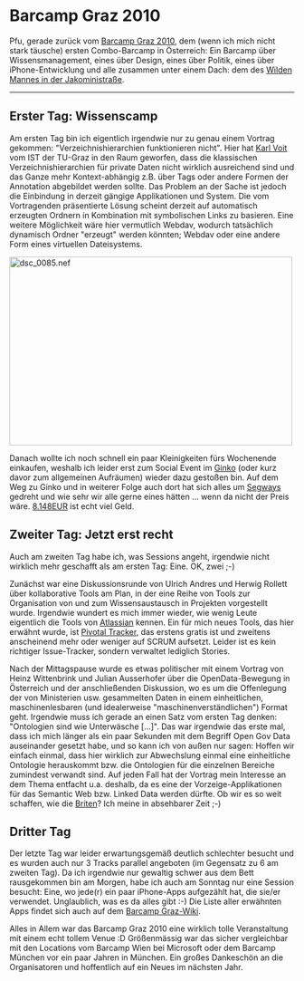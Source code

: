# Barcamp Graz 2010

Pfu, gerade zurück vom [Barcamp Graz 2010](http://barcamp-graz.at/), dem (wenn
ich mich nicht stark täusche) ersten Combo-Barcamp in Österreich: Ein Barcamp
über Wissensmanagement, eines über Design, eines über Politik, eines über
iPhone-Entwicklung und alle zusammen unter einem Dach: dem des [Wilden Mannes
in der Jakoministraße](http://barcamp-graz.at/2010/05/location-wilder-mann/).

--------------------------

## Erster Tag: Wissenscamp

Am ersten Tag bin ich eigentlich irgendwie nur zu genau einem Vortrag gekommen:
"Verzeichnishierarchien funktionieren nicht". Hier hat [Karl
Voit](https://online.tu-graz.ac.at/tug_online/visitenkarte.show_vcard?cperson_nr=36449)
vom IST der TU-Graz in den Raum geworfen, dass die klassischen
Verzeichnishierarchien für private Daten nicht wirklich ausreichend sind und das
Ganze mehr Kontext-abhängig z.B. über Tags oder andere Formen der Annotation
abgebildet werden sollte. Das Problem an der Sache ist jedoch die Einbindung in
derzeit gängige Applikationen und System. Die vom Vortragenden präsentierte
Lösung scheint derzeit auf automatisch erzeugten Ordnern in Kombination mit
symbolischen Links zu basieren. Eine weitere Möglichkeit wäre hier vermutlich
Webdav, wodurch tatsächlich dynamisch Ordner "erzeugt" werden könnten; Webdav
oder eine andere Form eines virtuellen Dateisystems.

<div class="figure">
    <a href="http://www.flickr.com/photos/zerok/4588104861/" title="dsc_0085.nef by zerok, on Flickr"><img src="http://farm5.static.flickr.com/4062/4588104861_2ff2acb962.jpg" width="500" height="333" alt="dsc_0085.nef" /></a>
</div>

Danach wollte ich noch schnell ein paar Kleinigkeiten fürs Wochenende
einkaufen, weshalb ich leider erst zum Social Event im
[Ginko](http://www.restaurant-ginko.at/) (oder kurz davor zum allgemeinen
Aufräumen) wieder dazu gestoßen bin. Auf dem Weg zu Ginko und in weiterer
Folge auch dort hat sich alles um [Segways](http://segway.at/) gedreht und wie
sehr wir alle gerne eines hätten ... wenn da nicht der Preis wäre.
[8.148EUR](http://www.segwayaustria.at//downloads/pdfs/20100129_Preisliste_SEGWAY_DE.pdf)
ist echt viel Geld.

## Zweiter Tag: Jetzt erst recht

Auch am zweiten Tag habe ich, was Sessions angeht, irgendwie nicht wirklich
mehr geschafft als am ersten Tag: Eine. OK, zwei ;-)

Zunächst war eine Diskussionsrunde von Ulrich Andres und Herwig Rollett über 
kollaborative Tools am Plan, in der eine Reihe von Tools zur Organisation von
und zum Wissensaustausch in Projekten vorgestellt wurde. Irgendwie wundert es mich
immer wieder, wie wenig Leute eigentlich die Tools von [Atlassian](http://www.atlassian.com/)
kennen. Ein für mich neues Tools, das hier erwähnt wurde, ist [Pivotal Tracker](http://www.pivotaltracker.com/),
das erstens gratis ist und zweitens anscheinend mehr oder weniger auf SCRUM 
aufsetzt. Leider ist es kein richtiger Issue-Tracker, sondern verwaltet 
lediglich Stories.

Nach der Mittagspause wurde es etwas politischer mit einem Vortrag von Heinz
Wittenbrink und Julian Ausserhofer über die OpenData-Bewegung in Österreich
und der anschließenden Diskussion, wo es um die Offenlegung der von
Ministerien usw.  gesammelten Daten in einem einheitlichen, maschinenlesbaren
(und idealerweise "maschinenverständlichen") Format geht. Irgendwie muss ich
gerade an einen Satz vom ersten Tag denken: "Ontologien sind wie Unterwäsche
[...]". Das war irgendwie das erste mal, dass ich mich länger als ein paar
Sekunden mit dem Begriff Open Gov Data auseinander gesetzt habe, und so kann
ich von außen nur sagen: Hoffen wir einfach einmal, dass hier wirklich zur
Abwechslung einmal eine einheitliche Ontologie herauskommt bzw. die Ontologien
für die einzelnen Bereiche zumindest verwandt sind. Auf jeden Fall hat der
Vortrag mein Interesse an dem Thema entfacht u.a. deshalb, da es eine der
Vorzeige-Applikationen für das Semantic Web bzw. Linked Data werden dürfte. Ob
wir es so weit schaffen, wie die [Briten](https://www.data.gov.uk/)? Ich meine
in absehbarer Zeit ;-)


## Dritter Tag

Der letzte Tag war leider erwartungsgemäß deutlich schlechter besucht und es
wurden auch nur 3 Tracks parallel angeboten (im Gegensatz zu 6 am zweiten Tag).
Da ich irgendwie nur gewaltig schwer aus dem Bett rausgekommen bin am Morgen, 
habe ich auch am Sonntag nur eine Session besucht: Eine, wo jede(r) ein paar 
iPhone-Apps aufgezählt hat, die sie/er verwendet. Unglaublich, was es da
alles gibt :-) Die Liste aller erwähnten Apps findet sich auch auf dem
[Barcamp Graz-Wiki](http://www.barcamp.at/BarCamp_Graz_2010_Day3/iCamp_session_iphoneapps).

Alles in Allem war das Barcamp Graz 2010 eine wirklich tolle Veranstaltung mit
einem echt tollem Venue :D Größenmässig war das sicher vergleichbar mit den
Locations vom Barcamp Wien bei Microsoft oder dem Barcamp München vor ein paar
Jahren in München. Ein großes Dankeschön an die Organisatoren und hoffentlich
auf ein Neues im nächsten Jahr.
